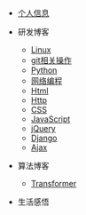 * [个人信息](README)
* 研发博客
    * [Linux](Linux/README) 
    * [git相关操作](git/README)
    * [Python](Python/python)
    * [网络编程](Socket/README)
    * [Html](Html/README)
    * [Http](Http/README)
    * [CSS](CSS/README)
    * [JavaScript](JavaScript/README)
    * [jQuery](jQuery/README)
    * [Django](Django/README)
    * [Ajax](Ajax/README)

* 算法博客
    * [Transformer](Transformer/Transformer.md)

* 生活感悟